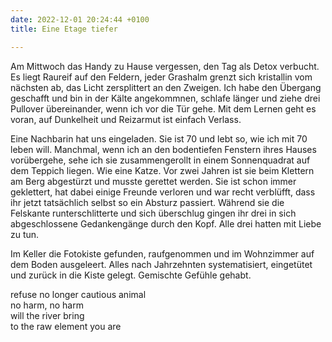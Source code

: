 ```yaml
---
date: 2022-12-01 20:24:44 +0100
title: Eine Etage tiefer

---
```

Am Mittwoch das Handy zu Hause vergessen, den Tag als Detox verbucht. Es liegt Raureif auf den Feldern, jeder Grashalm grenzt sich kristallin vom nächsten ab, das Licht zersplittert an den Zweigen. Ich habe den Übergang geschafft und bin in der Kälte angekommnen, schlafe länger und ziehe drei Pullover übereinander, wenn ich vor die Tür gehe. Mit dem Lernen geht es voran, auf Dunkelheit und Reizarmut ist einfach Verlass. 

Eine Nachbarin hat uns eingeladen. Sie ist 70 und lebt so, wie ich mit 70 leben will. Manchmal, wenn ich an den bodentiefen Fenstern ihres Hauses vorübergehe, sehe ich sie zusammengerollt in einem Sonnenquadrat auf dem Teppich liegen. Wie eine Katze. Vor zwei Jahren ist sie beim Klettern am Berg abgestürzt und musste gerettet werden. Sie ist schon immer geklettert, hat dabei einige Freunde verloren und war recht verblüfft, dass ihr jetzt tatsächlich selbst so ein Absturz passiert. Während sie die Felskante runterschlitterte und sich überschlug gingen ihr drei in sich abgeschlossene Gedankengänge durch den Kopf. Alle drei hatten mit Liebe zu tun. 

Im Keller die Fotokiste gefunden, raufgenommen und im Wohnzimmer auf dem Boden ausgeleert. Alles nach Jahrzehnten systematisiert, eingetütet und zurück in die Kiste gelegt. Gemischte Gefühle gehabt.

refuse no longer cautious animal  
no harm, no harm  
will the river bring  
to the raw element you are